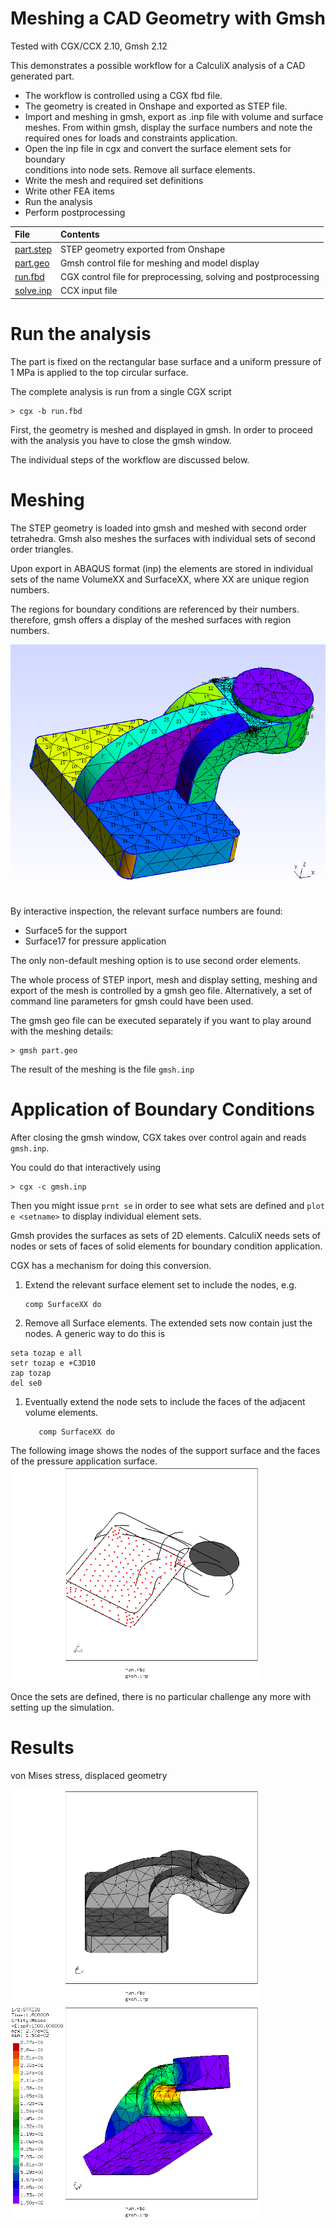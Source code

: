 # Meshing a CAD Geometry with Gmsh
Tested with CGX/CCX 2.10, Gmsh 2.12

This demonstrates a possible workflow for a CalculiX analysis of a CAD
generated part.

* The workflow is controlled using a CGX fbd file.
* The geometry is created in Onshape and exported as STEP file.
* Import and meshing in gmsh, export as .inp file with volume and surface meshes.
  From within gmsh, display the surface numbers and note the required ones for
  loads and constraints application.
* Open the inp file in cgx and convert the surface element sets for boundary  
  conditions into node sets. Remove all surface elements.
* Write the mesh and required set definitions
* Write other FEA items
* Run the analysis
* Perform postprocessing

| File     | Contents       |
| :------- | :------------- |
| [part.step](part.step) | STEP geometry exported from Onshape |
| [part.geo](part.geo) | Gmsh control file for meshing and model display |
| [run.fbd](run.fbd) | CGX control file for preprocessing, solving and postprocessing |
| [solve.inp](solve.inp) | CCX input file |

# Run the analysis

The part is fixed on the rectangular base surface and a uniform pressure of 1 MPa
is applied to the top circular surface.

The complete analysis is run from a single CGX script
```
> cgx -b run.fbd
```
First, the geometry is meshed and displayed in gmsh. In order to proceed with
the analysis you have to close the gmsh window.

The individual steps of the workflow are discussed below.

# Meshing
The STEP geometry is loaded into gmsh and meshed with second order tetrahedra. Gmsh
also meshes the surfaces with individual sets of second order triangles.

Upon export in ABAQUS format (inp) the elements are stored in individual sets
of the name VolumeXX and SurfaceXX, where
XX are unique region numbers.

The regions for boundary conditions are referenced by their numbers. therefore,
gmsh offers a display of the meshed surfaces with region numbers.

![Model in Gmsh](gmsh.png)

By interactive inspection, the relevant surface numbers are found:
 + Surface5 for the support
 + Surface17 for pressure application

The only non-default meshing option is to use second order elements.

The whole process of STEP inport, mesh and display setting, meshing and export of the mesh
is controlled by a gmsh geo file. Alternatively, a set of command line
parameters for gmsh could have been used.

The gmsh geo file can be executed separately if you want to play around with the meshing details:
```
> gmsh part.geo
```
The result of the meshing is the file `gmsh.inp`
# Application of Boundary Conditions
After closing the gmsh window, CGX takes over control again and reads `gmsh.inp`.

You could do that interactively using
```
> cgx -c gmsh.inp
```
Then you might issue `prnt se` in order to see what sets are defined and `plot e <setname>` to
display individual element sets.

Gmsh provides the surfaces as sets of 2D elements. CalculiX needs sets of nodes
or sets of faces of solid elements for
boundary condition application.

CGX has a mechanism for doing this conversion.
1. Extend the relevant surface element set to include the nodes, e.g.
   ```
   comp SurfaceXX do
   ```
1. Remove all Surface elements. The extended sets now contain just the nodes. A generic way to do this is
```
seta tozap e all
setr tozap e +C3D10
zap tozap
del se0
```
1. Eventually extend the node sets to include the faces of the adjacent volume elements.
    ```
       comp SurfaceXX do
    ```

The following image shows the nodes of the support surface and the faces of the pressure
application surface.
<img src="Refs/sets.png" width="400" title="Sets for boundary application">

Once the sets are defined, there is no particular challenge any more with setting up the simulation.

# Results

von Mises stress, displaced geometry

<img src="Refs/disp.png" width="400" title="Displacement">
<img src="Refs/se.png" width="400" title="von Mises stress">
